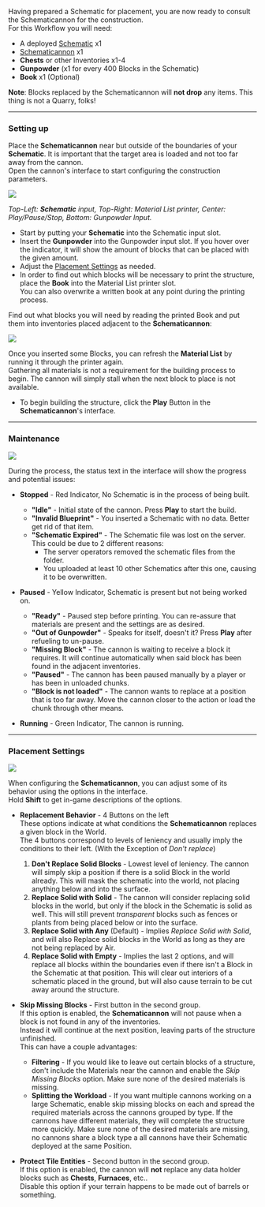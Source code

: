 Having prepared a Schematic for placement, you are now ready to consult the Schematicannon for the construction.  
For this Workflow you will need:

* A deployed [Schematic](https://github.com/simibubi/Create/wiki/Schematic) x1  
* [Schematicannon](https://github.com/simibubi/Create/wiki/Schematicannon) x1
* **Chests** or other Inventories x1-4
* **Gunpowder** (x1 for every 400 Blocks in the Schematic)
* **Book** x1 (Optional)

**Note**: Blocks replaced by the Schematicannon will **not drop** any items. This thing is not a Quarry, folks!

***

### Setting up

Place the **Schematicannon** near but outside of the boundaries of your **Schematic**. It is important that the target area is loaded and not too far away from the cannon.  
Open the cannon's interface to start configuring the construction parameters.

![](https://i.imgur.com/tdxuraF.png)

_Top-Left: **Schematic** input, Top-Right: Material List printer, Center: Play/Pause/Stop, Bottom: Gunpowder Input._

* Start by putting your **Schematic** into the Schematic input slot. 
* Insert the **Gunpowder** into the Gunpowder input slot. If you hover over the indicator, it will show the amount of blocks that can be placed with the given amount.
* Adjust the [Placement Settings](https://github.com/simibubi/Create/wiki/Printing-a-Schematic#placement-settings) as needed.
* In order to find out which blocks will be necessary to print the structure, place the **Book** into the Material List printer slot.  
You can also overwrite a written book at any point during the printing process.

Find out what blocks you will need by reading the printed Book and put them into inventories placed adjacent to the **Schematicannon**:

![](https://i.imgur.com/kKXT9ST.png)

Once you inserted some Blocks, you can refresh the **Material List** by running it through the printer again.  
Gathering all materials is not a requirement for the building process to begin. The cannon will simply stall when the next block to place is not available.

* To begin building the structure, click the **Play** Button in the **Schematicannon**'s interface.  

***

### Maintenance
![](https://i.imgur.com/enDy5EY.png)

During the process, the status text in the interface will show the progress and potential issues:
* **Stopped** - Red Indicator, No Schematic is in the process of being built.
  * **"Idle"** - Initial state of the cannon. Press **Play** to start the build.
  * **"Invalid Blueprint"** - You inserted a Schematic with no data. Better get rid of that item.
  * **"Schematic Expired"** - The Schematic file was lost on the server. This could be due to 2 different reasons:  
    * The server operators removed the schematic files from the folder.  
    * You uploaded at least 10 other Schematics after this one, causing it to be overwritten.  
  
* **Paused** - Yellow Indicator, Schematic is present but not being worked on.
  * **"Ready"** - Paused step before printing. You can re-assure that materials are present and the settings are as desired.
  * **"Out of Gunpowder"** - Speaks for itself, doesn't it? Press **Play** after refueling to un-pause.
  * **"Missing Block"** - The cannon is waiting to receive a block it requires. It will continue automatically when said block has been found in the adjacent inventories.
  * **"Paused"** - The cannon has been paused manually by a player or has been in unloaded chunks.
  * **"Block is not loaded"** - The cannon wants to replace at a position that is too far away. Move the cannon closer to the action or load the chunk through other means.

* **Running** - Green Indicator, The cannon is running.

***

### Placement Settings
![](https://i.imgur.com/4acToDo.png)

When configuring the **Schematicannon**, you can adjust some of its behavior using the options in the interface.  
Hold **Shift** to get in-game descriptions of the options.

* **Replacement Behavior** - 4 Buttons on the left  
These options indicate at what conditions the **Schematicannon** replaces a given block in the World.  
The 4 buttons correspond to levels of leniency and usually imply the conditions to their left. (With the Exception of _Don't replace_)

  1. **Don't Replace Solid Blocks** - Lowest level of leniency. The cannon will simply skip a position if there is a solid Block in the world already. This will mask the schematic into the world, not placing anything below and into the surface.
  2. **Replace Solid with Solid** - The cannon will consider replacing solid blocks in the world, but only if the block in the Schematic is solid as well. This will still prevent _transparent_ blocks such as fences or plants from being placed below or into the surface.
  3. **Replace Solid with Any** (Default) - Implies _Replace Solid with Solid_, and will also Replace solid blocks in the World as long as they are not being replaced by Air.
  4. **Replace Solid with Empty** - Implies the last 2 options, and will replace all blocks within the boundaries even if there isn't a Block in the Schematic at that position. This will clear out interiors of a schematic placed in the ground, but will also cause terrain to be cut away around the structure.

* **Skip Missing Blocks** - First button in the second group.  
If this option is enabled, the **Schematicannon** will not pause when a block is not found in any of the inventories.  
Instead it will continue at the next position, leaving parts of the structure unfinished.  
This can have a couple advantages:
  * **Filtering** - If you would like to leave out certain blocks of a structure, don't include the Materials near the cannon and enable the _Skip Missing Blocks_ option. Make sure none of the desired materials is missing.
  * **Splitting the Workload** - If you want multiple cannons working on a large Schematic, enable skip missing blocks on each and spread the required materials across the cannons grouped by type. If the cannons have different materials, they will complete the structure more quickly.
Make sure none of the desired materials are missing, no cannons share a block type a all cannons have their Schematic deployed at the same Position.

* **Protect Tile Entities** - Second button in the second group.  
If this option is enabled, the cannon will **not** replace any data holder blocks such as **Chests**, **Furnaces**, etc..  
Disable this option if your terrain happens to be made out of barrels or something.
